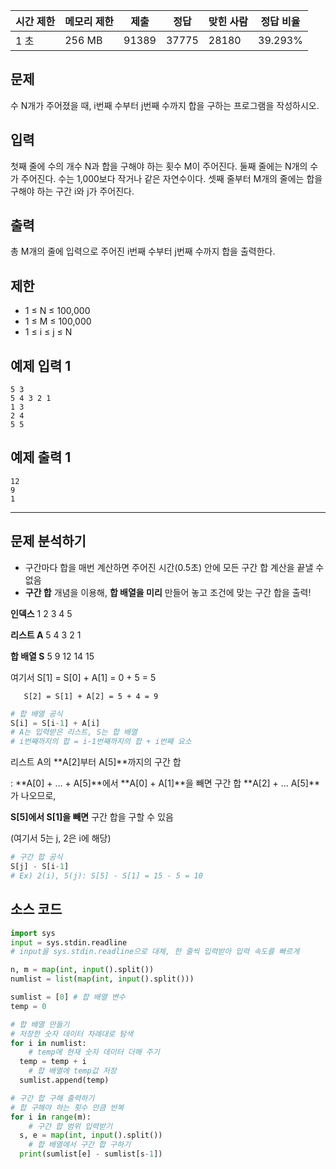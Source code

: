 | 시간 제한 | 메모리 제한 | 제출 | 정답 | 맞힌 사람 | 정답 비율 |
| --- | --- | --- | --- | --- | --- |
| 1 초 | 256 MB | 91389 | 37775 | 28180 | 39.293% |

## 문제

수 N개가 주어졌을 때, i번째 수부터 j번째 수까지 합을 구하는 프로그램을 작성하시오.

## 입력

첫째 줄에 수의 개수 N과 합을 구해야 하는 횟수 M이 주어진다. 둘째 줄에는 N개의 수가 주어진다. 수는 1,000보다 작거나 같은 자연수이다. 셋째 줄부터 M개의 줄에는 합을 구해야 하는 구간 i와 j가 주어진다.

## 출력

총 M개의 줄에 입력으로 주어진 i번째 수부터 j번째 수까지 합을 출력한다.

## 제한

- 1 ≤ N ≤ 100,000
- 1 ≤ M ≤ 100,000
- 1 ≤ i ≤ j ≤ N

## 예제 입력 1

```
5 3
5 4 3 2 1
1 3
2 4
5 5
```

## 예제 출력 1

```
12
9
1
```

---

## 문제 분석하기

- 구간마다 합을 매번 계산하면 주어진 시간(0.5초) 안에 모든 구간 합 계산을 끝낼 수 없음
- **구간 합** 개념을 이용해, **합 배열을 미리** 만들어 놓고 조건에 맞는 구간 합을 출력!

**인덱스**      1   2   3   4   5

**리스트 A**   5   4   3   2   1

**합 배열 S**   5   9  12  14  15

여기서 S[1] = S[0] + A[1] = 0 + 5 = 5

       S[2] = S[1] + A[2] = 5 + 4 = 9

```python
# 합 배열 공식
S[i] = S[i-1] + A[i]
# A는 입력받은 리스트, S는 합 배열
# i번째까지의 합 = i-1번째까지의 합 + i번째 요소
```

리스트 A의 **A[2]부터 A[5]**까지의 구간 합

: **A[0] + … + A[5]**에서 **A[0] + A[1]**을 빼면 구간 합 **A[2] + … A[5]**가 나오므로, 

**S[5]에서 S[1]을 빼면** 구간 합을 구할 수 있음

(여기서 5는 j, 2은 i에 해당)

```python
# 구간 합 공식
S[j] - S[i-1]
# Ex) 2(i), 5(j): S[5] - S[1] = 15 - 5 = 10
```

## 소스 코드

```python
import sys
input = sys.stdin.readline
# input을 sys.stdin.readline으로 대체, 한 줄씩 입력받아 입력 속도를 빠르게  

n, m = map(int, input().split())
numlist = list(map(int, input().split()))

sumlist = [0] # 합 배열 변수
temp = 0

# 합 배열 만들기
# 저장한 숫자 데이터 차례대로 탐색
for i in numlist: 
	# temp에 현재 숫자 데이터 더해 주기
  temp = temp + i 
	# 합 배열에 temp값 저장
  sumlist.append(temp)

# 구간 합 구해 출력하기
# 합 구해야 하는 횟수 만큼 반복
for i in range(m):
	# 구간 합 범위 입력받기
  s, e = map(int, input().split())
	# 합 배열에서 구간 합 구하기
  print(sumlist[e] - sumlist[s-1])
```